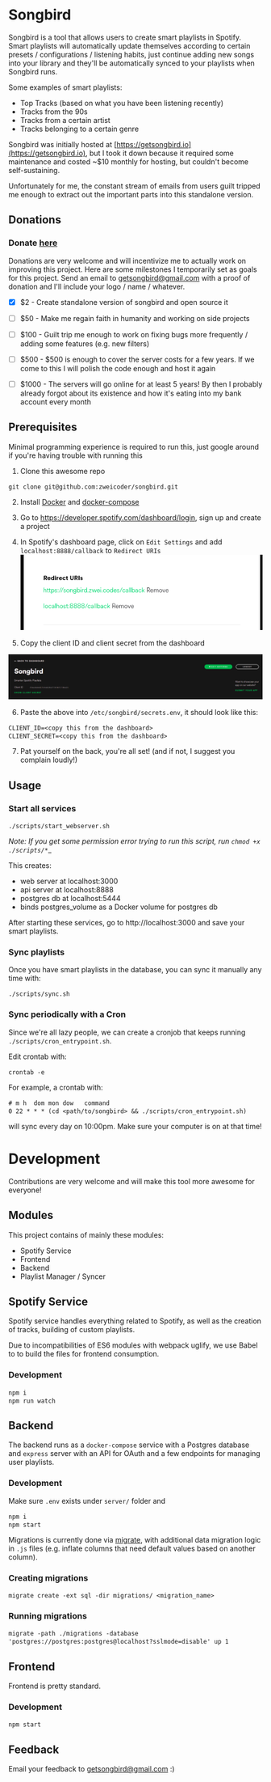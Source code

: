 # Songbird
Songbird is a tool that allows users to create smart playlists in Spotify. Smart playlists will automatically update themselves according to certain presets / configurations / listening habits, just continue adding new songs into your library and they'll be automatically synced to your playlists when Songbird runs.

Some examples of smart playlists:
- Top Tracks (based on what you have been listening recently)
- Tracks from the 90s
- Tracks from a certain artist
- Tracks belonging to a certain genre

Songbird was initially hosted at [https://getsongbird.io](https://getsongbird.io), but I took it down because it required some maintenance and costed ~$10 monthly for hosting, but couldn't become self-sustaining.

Unfortunately for me, the constant stream of emails from users guilt tripped me enough to extract out the important parts into this standalone version.

## Donations
### Donate [here](https://paypal.me/getsongbird)

Donations are very welcome and will incentivize me to actually work on improving this project. Here are some milestones I temporarily set as goals for this project. Send an email to getsongbird@gmail.com with a proof of donation and I'll include your logo / name / whatever.

- [X] $2 - Create standalone version of songbird and open source it
- [ ] $50 - Make me regain faith in humanity and working on side projects
- [ ] $100 - Guilt trip me enough to work on fixing bugs more frequently / adding some features (e.g. new filters)
- [ ] $500 - $500 is enough to cover the server costs for a few years. If we come to this I will polish the code enough and host it again
- [ ] $1000 - The servers will go online for at least 5 years! By then I probably already forgot about its existence and how it's eating into my bank account every month


## Prerequisites
Minimal programming experience is required to run this, just google around if you're having trouble with running this

1. Clone this awesome repo
```
git clone git@github.com:zweicoder/songbird.git
```

2. Install [Docker](https://docs.docker.com/install/) and [docker-compose](https://docs.docker.com/compose/install/)

3. Go to https://developer.spotify.com/dashboard/login, sign up and create a project

4. In Spotify's dashboard page, click on `Edit Settings` and add `localhost:8888/callback` to `Redirect URIs`
![redirect uris](images/redirect_uris.png)

5. Copy the client ID and client secret from the dashboard

![Dashboard](images/dashboard.png)

6. Paste the above into `/etc/songbird/secrets.env`, it should look like this:
```
CLIENT_ID=<copy this from the dashboard>
CLIENT_SECRET=<copy this from the dashboard>
```

7. Pat yourself on the back, you're all set! (and if not, I suggest you complain loudly!)

## Usage
### Start all services
```
./scripts/start_webserver.sh
```
_Note: If you get some permission error trying to run this script, run `chmod +x ./scripts/*`__

This creates:
- web server at localhost:3000
- api server at localhost:8888
- postgres db at localhost:5444
- binds postgres_volume as a Docker volume for postgres db

After starting these services, go to http://localhost:3000 and save your smart playlists.

### Sync playlists
Once you have smart playlists in the database, you can sync it manually any time with:
```
./scripts/sync.sh
```

### Sync periodically with a Cron
Since we're all lazy people, we can create a cronjob that keeps running `./scripts/cron_entrypoint.sh`.

Edit crontab with:
```
crontab -e
```

For example, a crontab with:
```
# m h  dom mon dow   command
0 22 * * * (cd <path/to/songbird> && ./scripts/cron_entrypoint.sh)
```
will sync every day on 10:00pm. Make sure your computer is on at that time!


# Development
Contributions are very welcome and will make this tool more awesome for everyone!
## Modules
This project contains of mainly these modules:
- Spotify Service
- Frontend
- Backend
- Playlist Manager / Syncer

## Spotify Service
Spotify service handles everything related to Spotify, as well as the creation of tracks, building of custom playlists.

Due to incompatibilities of ES6 modules with webpack uglify, we use Babel to to build the files for frontend consumption.

### Development
```
npm i
npm run watch
```

## Backend
The backend runs as a `docker-compose` service with a Postgres database and `express` server with an API for OAuth and a few endpoints for managing user playlists.

### Development
Make sure `.env` exists under `server/` folder and
```
npm i
npm start
```

Migrations is currently done via [migrate](https://github.com/golang-migrate/migrate), with additional data migration logic in `.js` files (e.g. inflate columns that need default values based on another column).

### Creating migrations
```
migrate create -ext sql -dir migrations/ <migration_name>
```
### Running migrations
```
migrate -path ./migrations -database 'postgres://postgres:postgres@localhost?sslmode=disable' up 1
```

## Frontend 
Frontend is pretty standard. 

### Development
```
npm start
```


## Feedback
Email your feedback to getsongbird@gmail.com :)
